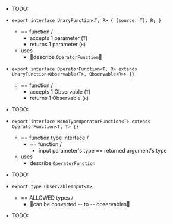 * TODO:

* `export interface UnaryFunction<T, R> {
  (source: T): R;
  }`
  * == function /
    * accepts 1 parameter (`T`)
    * returns 1 parameter (`R`)
  * uses
    * 👀describe `OperatorFunction`👀

* `export interface OperatorFunction<T, R> extends UnaryFunction<Observable<T>, Observable<R>> {}`
  * == function /
    * accepts 1 Observable (`T`)
    * returns 1 Observable (`R`)

* TODO:

* `export interface MonoTypeOperatorFunction<T> extends OperatorFunction<T, T> {}`
  * == function type interface /
    * == function /
      * input parameter's type == returned argument's type
  * uses
    * describe `OperatorFunction`

* TODO:

* `export type ObservableInput<T>`
  * == ALLOWED types /
    * 👀can be converted -- to -- observables👀

* TODO:
